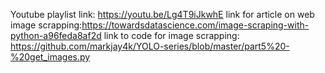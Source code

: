 Youtube playlist link: https://youtu.be/Lg4T9iJkwhE
link for article on web image scrapping:https://towardsdatascience.com/image-scraping-with-python-a96feda8af2d
link to code for image scrapping: https://github.com/markjay4k/YOLO-series/blob/master/part5%20-%20get_images.py
